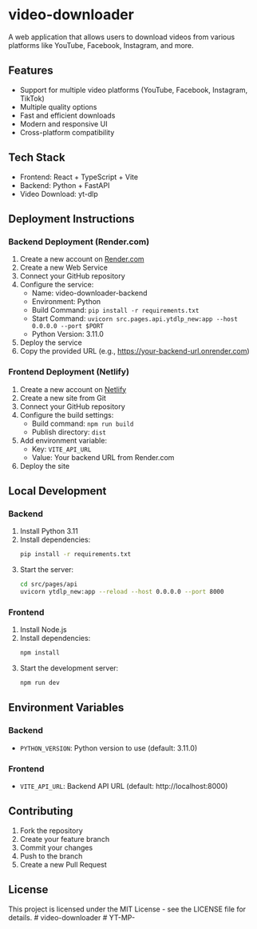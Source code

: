 # video-downloader

A web application that allows users to download videos from various platforms like YouTube, Facebook, Instagram, and more.

## Features
- Support for multiple video platforms (YouTube, Facebook, Instagram, TikTok)
- Multiple quality options
- Fast and efficient downloads
- Modern and responsive UI
- Cross-platform compatibility

## Tech Stack
- Frontend: React + TypeScript + Vite
- Backend: Python + FastAPI
- Video Download: yt-dlp

## Deployment Instructions

### Backend Deployment (Render.com)

1. Create a new account on [Render.com](https://render.com)
2. Create a new Web Service
3. Connect your GitHub repository
4. Configure the service:
   - Name: video-downloader-backend
   - Environment: Python
   - Build Command: `pip install -r requirements.txt`
   - Start Command: `uvicorn src.pages.api.ytdlp_new:app --host 0.0.0.0 --port $PORT`
   - Python Version: 3.11.0
5. Deploy the service
6. Copy the provided URL (e.g., https://your-backend-url.onrender.com)

### Frontend Deployment (Netlify)

1. Create a new account on [Netlify](https://netlify.com)
2. Create a new site from Git
3. Connect your GitHub repository
4. Configure the build settings:
   - Build command: `npm run build`
   - Publish directory: `dist`
5. Add environment variable:
   - Key: `VITE_API_URL`
   - Value: Your backend URL from Render.com
6. Deploy the site

## Local Development

### Backend

1. Install Python 3.11
2. Install dependencies:
   ```bash
   pip install -r requirements.txt
   ```
3. Start the server:
   ```bash
   cd src/pages/api
   uvicorn ytdlp_new:app --reload --host 0.0.0.0 --port 8000
   ```

### Frontend

1. Install Node.js
2. Install dependencies:
   ```bash
   npm install
   ```
3. Start the development server:
   ```bash
   npm run dev
   ```

## Environment Variables

### Backend
- `PYTHON_VERSION`: Python version to use (default: 3.11.0)

### Frontend
- `VITE_API_URL`: Backend API URL (default: http://localhost:8000)

## Contributing

1. Fork the repository
2. Create your feature branch
3. Commit your changes
4. Push to the branch
5. Create a new Pull Request

## License

This project is licensed under the MIT License - see the LICENSE file for details.
#   v i d e o - d o w n l o a d e r  
 #   Y T - M P -  
 